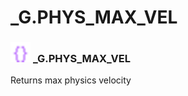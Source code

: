 # _G.PHYS_MAX_VEL

### <img src="../../.gitbook/assets/global.png" width="32" height="32" /> **_G**.PHYS_MAX_VEL
Returns max physics velocity<br>
